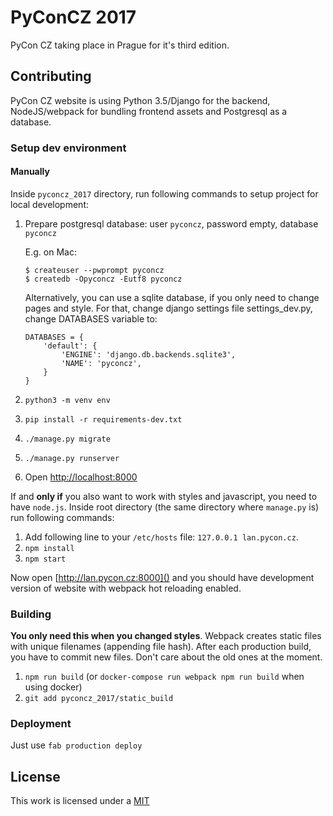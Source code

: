 PyConCZ 2017
============

PyCon CZ taking place in Prague for it's third edition.

Contributing
------------

PyCon CZ website is using Python 3.5/Django for the backend, NodeJS/webpack for
bundling frontend assets and Postgresql as a database.

### Setup dev environment

#### Manually

Inside `pyconcz_2017` directory,
run following commands to setup project for local development:

1.  Prepare postgresql database: user `pyconcz`, password empty, database `pyconcz`

    E.g. on Mac:

    ```
    $ createuser --pwprompt pyconcz
    $ createdb -Opyconcz -Eutf8 pyconcz
    ```

	Alternatively, you can use a sqlite database, if you only need to
	change pages and style. For that, change django settings file
	settings_dev.py, change DATABASES variable to:

		DATABASES = {
			'default': {
				'ENGINE': 'django.db.backends.sqlite3',
				'NAME': 'pyconcz',
			}
		}

2.  `python3 -m venv env`
3.  `pip install -r requirements-dev.txt`
4.  `./manage.py migrate`
5.  `./manage.py runserver`
6.  Open [http://localhost:8000]()

If and **only if** you also want to work with styles and javascript, you need to have `node.js`.
Inside root directory (the same directory where `manage.py` is) run following commands:

1.  Add following line to your `/etc/hosts` file: `127.0.0.1 lan.pycon.cz`.
2.  `npm install`
3.  `npm start`

Now open [http://lan.pycon.cz:8000]() and you should have development version of
website with webpack hot reloading enabled.

### Building

**You only need this when you changed styles**. Webpack creates static files with unique filenames (appending file hash). After
each production build, you have to commit new files. Don't care about the old
ones at the moment.

1. `npm run build` (or `docker-compose run webpack npm run build` when using docker)
2. `git add pyconcz_2017/static_build`


### Deployment

Just use `fab production deploy`

License
-------

This work is licensed under a [MIT](./LICENSE.md)
